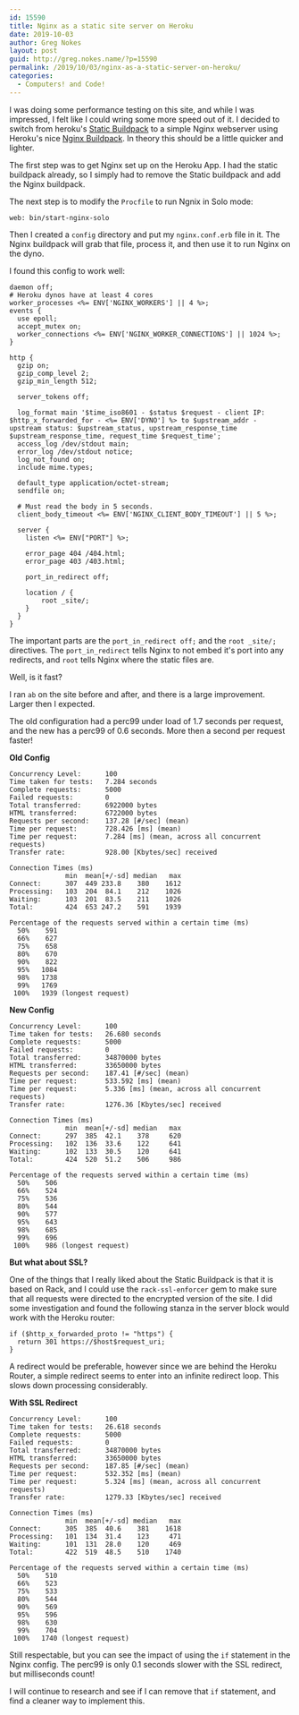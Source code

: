 ```yaml
---
id: 15590
title: Nginx as a static site server on Heroku
date: 2019-10-03
author: Greg Nokes
layout: post
guid: http://greg.nokes.name/?p=15590
permalink: /2019/10/03/nginx-as-a-static-server-on-heroku/
categories:
  - Computers! and Code!
---
```


I was doing some performance testing on this site, and while I was impressed, I felt like I could wring some more speed out of it.  I decided to switch from heroku's [Static Buildpack](https://github.com/heroku/heroku-buildpack-static) to a simple Nginx webserver using Heroku's nice [Nginx Buildpack](https://github.com/heroku/heroku-buildpack-nginx). In theory this should be a little quicker and lighter.

<!--more-->

The first step was to get Nginx set up on the Heroku App. I had the static buildpack already, so I simply had to remove the Static buildpack and add the Nginx buildpack.

The next step is to modify the `Procfile` to run Ngnix in Solo mode:

	web: bin/start-nginx-solo 

Then I created a `config` directory and put my `nginx.conf.erb` file in it. The Nginx buildpack will grab that file, process it, and then use it to run Nginx on the dyno. 

I found this config to work well:

	daemon off;
	# Heroku dynos have at least 4 cores
	worker_processes <%= ENV['NGINX_WORKERS'] || 4 %>;
	events {
	  use epoll;
	  accept_mutex on;
	  worker_connections <%= ENV['NGINX_WORKER_CONNECTIONS'] || 1024 %>;
	}
	
	http {
	  gzip on;
	  gzip_comp_level 2;
	  gzip_min_length 512;
	  
	  server_tokens off;
	   
	  log_format main '$time_iso8601 - $status $request - client IP: $http_x_forwarded_for - <%= ENV['DYNO'] %> to $upstream_addr - upstream status: $upstream_status, upstream_response_time $upstream_response_time, request_time $request_time';
	  access_log /dev/stdout main;
	  error_log /dev/stdout notice;
	  log_not_found on;
	  include mime.types;
	  
	  default_type application/octet-stream;
	  sendfile on;
	  
	  # Must read the body in 5 seconds.
	  client_body_timeout <%= ENV['NGINX_CLIENT_BODY_TIMEOUT'] || 5 %>;
	  
	  server {
	    listen <%= ENV["PORT"] %>;
	  
	    error_page 404 /404.html;
        error_page 403 /403.html;
	  
	    port_in_redirect off;
	  
	    location / {
		    root _site/;
	    }
	  }
	}

The important parts are the `port_in_redirect off;` and the `root _site/;` directives. The `port_in_redirect` tells Nginx to not embed it's port into any redirects, and `root` tells Nginx where the static files are.

Well, is it fast?

I ran `ab` on the site before and after, and there is a large improvement. Larger then I expected.

The old configuration had a perc99 under load of 1.7 seconds per request, and the new has a perc99 of 0.6 seconds. More then a second per request faster!

**Old Config**

	Concurrency Level:      100
	Time taken for tests:   7.284 seconds
	Complete requests:      5000
	Failed requests:        0
	Total transferred:      6922000 bytes
	HTML transferred:       6722000 bytes
	Requests per second:    137.28 [#/sec] (mean)
	Time per request:       728.426 [ms] (mean)
	Time per request:       7.284 [ms] (mean, across all concurrent requests)
	Transfer rate:          928.00 [Kbytes/sec] received
	
	Connection Times (ms)
	              min  mean[+/-sd] median   max
	Connect:      307  449 233.8    380    1612
	Processing:   103  204  84.1    212    1026
	Waiting:      103  201  83.5    211    1026
	Total:        424  653 247.2    591    1939
	
	Percentage of the requests served within a certain time (ms)
	  50%    591
	  66%    627
	  75%    658
	  80%    670
	  90%    822
	  95%   1084
	  98%   1738
	  99%   1769
	 100%   1939 (longest request)

**New Config**

	Concurrency Level:      100
	Time taken for tests:   26.680 seconds
	Complete requests:      5000
	Failed requests:        0
	Total transferred:      34870000 bytes
	HTML transferred:       33650000 bytes
	Requests per second:    187.41 [#/sec] (mean)
	Time per request:       533.592 [ms] (mean)
	Time per request:       5.336 [ms] (mean, across all concurrent requests)
	Transfer rate:          1276.36 [Kbytes/sec] received
	
	Connection Times (ms)
	              min  mean[+/-sd] median   max
	Connect:      297  385  42.1    378     620
	Processing:   102  136  33.6    122     641
	Waiting:      102  133  30.5    120     641
	Total:        424  520  51.2    506     986
	
	Percentage of the requests served within a certain time (ms)
	  50%    506
	  66%    524
	  75%    536
	  80%    544
	  90%    577
	  95%    643
	  98%    685
	  99%    696
	 100%    986 (longest request)

**But what about SSL?**

One of the things that I really liked about the Static Buildpack is that it is based on Rack, and I could use the `rack-ssl-enforcer` gem to make sure that all requests were directed to the encrypted version of the site. I did some investigation and found the following stanza in the server block would work with the Heroku router:

	if ($http_x_forwarded_proto != "https") {
	  return 301 https://$host$request_uri;
	}

A redirect would be preferable, however since we are behind the Heroku Router, a simple redirect seems to enter into an infinite redirect loop. This slows down processing considerably.

**With SSL Redirect**

	Concurrency Level:      100
	Time taken for tests:   26.618 seconds
	Complete requests:      5000
	Failed requests:        0
	Total transferred:      34870000 bytes
	HTML transferred:       33650000 bytes
	Requests per second:    187.85 [#/sec] (mean)
	Time per request:       532.352 [ms] (mean)
	Time per request:       5.324 [ms] (mean, across all concurrent requests)
	Transfer rate:          1279.33 [Kbytes/sec] received
	
	Connection Times (ms)
	              min  mean[+/-sd] median   max
	Connect:      305  385  40.6    381    1618
	Processing:   101  134  31.4    123     471
	Waiting:      101  131  28.0    120     469
	Total:        422  519  48.5    510    1740
	
	Percentage of the requests served within a certain time (ms)
	  50%    510
	  66%    523
	  75%    533
	  80%    544
	  90%    569
	  95%    596
	  98%    630
	  99%    704
	 100%   1740 (longest request)

Still respectable, but you can see the impact of using the `if` statement in the Nginx config. The perc99 is only 0.1 seconds slower with the SSL redirect, but milliseconds count! 

I will continue to research and see if I can remove that `if` statement, and find a cleaner way to implement this.
